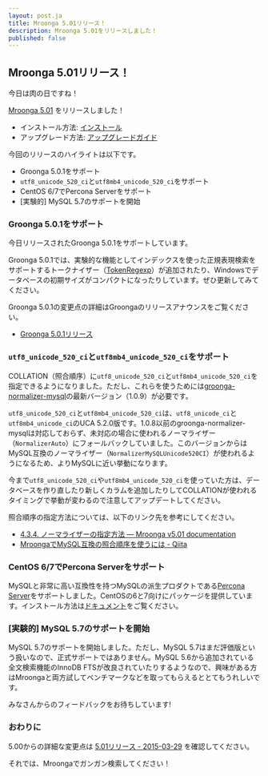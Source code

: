 ```yaml
---
layout: post.ja
title: Mroonga 5.01リリース！
description: Mroonga 5.01をリリースしました！
published: false
---
```


## Mroonga 5.01リリース！

今日は肉の日ですね！

[Mroonga 5.01](/ja/docs/news.html#release-5-01) をリリースしました！

* インストール方法: [インストール](/ja/docs/install.html)
* アップグレード方法: [アップグレードガイド](/ja/docs/upgrade.html)

今回のリリースのハイライトは以下です。

* Groonga 5.0.1をサポート
* `utf8_unicode_520_ci`と`utf8mb4_unicode_520_ci`をサポート
* CentOS 6/7でPercona Serverをサポート
* [実験的] MySQL 5.7のサポートを開始

### Groonga 5.0.1をサポート

今日リリースされたGroonga 5.0.1をサポートしています。

Groonga 5.0.1では、実験的な機能としてインデックスを使った正規表現検索をサポートするトークナイザー（[TokenRegexp](http://groonga.org/ja/docs/reference/tokenizers.html#tokenregexp)）が追加されたり、Windowsでデータベースの初期サイズがコンパクトになったりしています。ぜひ更新してみてください。

Groonga 5.0.1の変更点の詳細はGroongaのリリースアナウンスをご覧ください。

* [Groonga 5.0.1リリース](http://groonga.org/ja/blog/2015/03/29/release.html)

### `utf8_unicode_520_ci`と`utf8mb4_unicode_520_ci`をサポート

COLLATION（照合順序）に`utf8_unicode_520_ci`と`utf8mb4_unicode_520_ci`を指定できるようになりました。ただし、これらを使うためには[groonga-normalizer-mysql](https://github.com/groonga/groonga-normalizer-mysql)の最新バージョン（1.0.9）が必要です。

`utf8_unicode_520_ci`と`utf8mb4_unicode_520_ci`は、`utf8_unicode_ci`と`utf8mb4_unicode_ci`のUCA 5.2.0版です。1.0.8以前のgroonga-normalizer-mysqlは対応しておらず、未対応の場合に使われるノーマライザー（`NormalizerAuto`）にフォールバックしていました。このバージョンからはMySQL互換のノーマライザー（`NormalizerMySQLUnicode520CI`）が使われるようになるため、よりMySQLに近い挙動になります。

今まで`utf8_unicode_520_ci`や`utf8mb4_unicode_520_ci`を使っていた方は、データベースを作り直したり新しくカラムを追加したりしてCOLLATIONが使われるタイミングで挙動が変わるので注意してアップデートしてください。

照合順序の指定方法については、以下のリンク先を参考にしてください。

* [4.3.4. ノーマライザーの指定方法 — Mroonga v5.01 documentation](http://mroonga.org/ja/docs/tutorial/storage.html#how-to-specify-the-normalizer)
* [MroongaでMySQL互換の照合順序を使うには - Qiita](http://qiita.com/groonga/items/41d12f16b091426d2158)

### CentOS 6/7でPercona Serverをサポート

MySQLと非常に高い互換性を持つMySQLの派生プロダクトである[Percona Server](http://www.percona.com/software/percona-server)をサポートしました。CentOSの6と7向けにパッケージを提供しています。インストール方法は[ドキュメント](http://mroonga.org/ja/docs/install/centos.html)をご覧ください。

### [実験的] MySQL 5.7のサポートを開始

MySQL 5.7のサポートを開始しました。ただし、MySQL 5.7はまだ評価版という扱いなので、正式サポートではありません。MySQL 5.6から追加されている全文検索機能のInnoDB FTSが改良されていたりするようなので、興味がある方はMroongaと両方試してベンチマークなどを取ってもらえるととてもうれしいです。

みなさんからのフィードバックをお待ちしています!

### おわりに

5.00からの詳細な変更点は [5.01リリース - 2015-03-29](/ja/docs/news.html#release-5-01) を確認してください。

それでは、Mroongaでガンガン検索してください！
